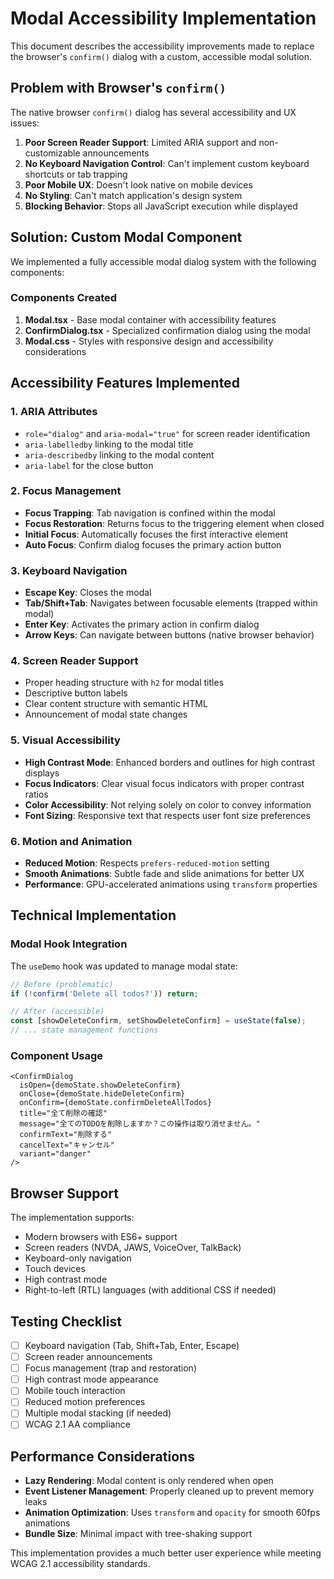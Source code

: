 # Modal Accessibility Implementation

This document describes the accessibility improvements made to replace the browser's `confirm()` dialog with a custom, accessible modal solution.

## Problem with Browser's `confirm()`

The native browser `confirm()` dialog has several accessibility and UX issues:

1. **Poor Screen Reader Support**: Limited ARIA support and non-customizable announcements
2. **No Keyboard Navigation Control**: Can't implement custom keyboard shortcuts or tab trapping
3. **Poor Mobile UX**: Doesn't look native on mobile devices
4. **No Styling**: Can't match application's design system
5. **Blocking Behavior**: Stops all JavaScript execution while displayed

## Solution: Custom Modal Component

We implemented a fully accessible modal dialog system with the following components:

### Components Created

1. **Modal.tsx** - Base modal container with accessibility features
2. **ConfirmDialog.tsx** - Specialized confirmation dialog using the modal
3. **Modal.css** - Styles with responsive design and accessibility considerations

## Accessibility Features Implemented

### 1. ARIA Attributes
- `role="dialog"` and `aria-modal="true"` for screen reader identification
- `aria-labelledby` linking to the modal title
- `aria-describedby` linking to the modal content
- `aria-label` for the close button

### 2. Focus Management
- **Focus Trapping**: Tab navigation is confined within the modal
- **Focus Restoration**: Returns focus to the triggering element when closed
- **Initial Focus**: Automatically focuses the first interactive element
- **Auto Focus**: Confirm dialog focuses the primary action button

### 3. Keyboard Navigation
- **Escape Key**: Closes the modal
- **Tab/Shift+Tab**: Navigates between focusable elements (trapped within modal)
- **Enter Key**: Activates the primary action in confirm dialog
- **Arrow Keys**: Can navigate between buttons (native browser behavior)

### 4. Screen Reader Support
- Proper heading structure with `h2` for modal titles
- Descriptive button labels
- Clear content structure with semantic HTML
- Announcement of modal state changes

### 5. Visual Accessibility
- **High Contrast Mode**: Enhanced borders and outlines for high contrast displays
- **Focus Indicators**: Clear visual focus indicators with proper contrast ratios
- **Color Accessibility**: Not relying solely on color to convey information
- **Font Sizing**: Responsive text that respects user font size preferences

### 6. Motion and Animation
- **Reduced Motion**: Respects `prefers-reduced-motion` setting
- **Smooth Animations**: Subtle fade and slide animations for better UX
- **Performance**: GPU-accelerated animations using `transform` properties

## Technical Implementation

### Modal Hook Integration

The `useDemo` hook was updated to manage modal state:

```typescript
// Before (problematic)
if (!confirm('Delete all todos?')) return;

// After (accessible)
const [showDeleteConfirm, setShowDeleteConfirm] = useState(false);
// ... state management functions
```

### Component Usage

```tsx
<ConfirmDialog
  isOpen={demoState.showDeleteConfirm}
  onClose={demoState.hideDeleteConfirm}
  onConfirm={demoState.confirmDeleteAllTodos}
  title="全て削除の確認"
  message="全てのTODOを削除しますか？この操作は取り消せません。"
  confirmText="削除する"
  cancelText="キャンセル"
  variant="danger"
/>
```

## Browser Support

The implementation supports:
- Modern browsers with ES6+ support
- Screen readers (NVDA, JAWS, VoiceOver, TalkBack)
- Keyboard-only navigation
- Touch devices
- High contrast mode
- Right-to-left (RTL) languages (with additional CSS if needed)

## Testing Checklist

- [ ] Keyboard navigation (Tab, Shift+Tab, Enter, Escape)
- [ ] Screen reader announcements
- [ ] Focus management (trap and restoration)
- [ ] High contrast mode appearance
- [ ] Mobile touch interaction
- [ ] Reduced motion preferences
- [ ] Multiple modal stacking (if needed)
- [ ] WCAG 2.1 AA compliance

## Performance Considerations

- **Lazy Rendering**: Modal content is only rendered when open
- **Event Listener Management**: Properly cleaned up to prevent memory leaks
- **Animation Optimization**: Uses `transform` and `opacity` for smooth 60fps animations
- **Bundle Size**: Minimal impact with tree-shaking support

This implementation provides a much better user experience while meeting WCAG 2.1 accessibility standards.
